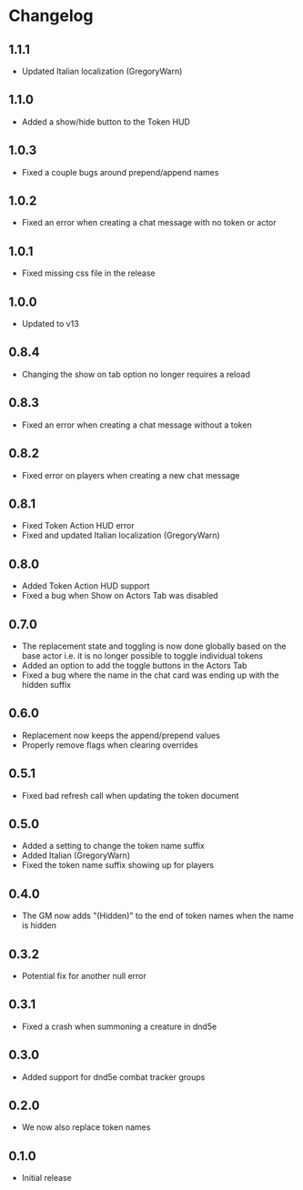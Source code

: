 # Changelog

## 1.1.1

* Updated Italian localization (GregoryWarn)

## 1.1.0

* Added a show/hide button to the Token HUD

## 1.0.3

* Fixed a couple bugs around prepend/append names

## 1.0.2

* Fixed an error when creating a chat message with no token or actor

## 1.0.1

* Fixed missing css file in the release

## 1.0.0

* Updated to v13

## 0.8.4

* Changing the show on tab option no longer requires a reload

## 0.8.3

* Fixed an error when creating a chat message without a token

## 0.8.2

* Fixed error on players when creating a new chat message

## 0.8.1

* Fixed Token Action HUD error
* Fixed and updated Italian localization (GregoryWarn)

## 0.8.0

* Added Token Action HUD support
* Fixed a bug when Show on Actors Tab was disabled

## 0.7.0

* The replacement state and toggling is now done globally based on the base actor i.e. it is no longer possible to toggle individual tokens
* Added an option to add the toggle buttons in the Actors Tab
* Fixed a bug where the name in the chat card was ending up with the hidden suffix

## 0.6.0

* Replacement now keeps the append/prepend values
* Properly remove flags when clearing overrides

## 0.5.1

* Fixed bad refresh call when updating the token document

## 0.5.0

* Added a setting to change the token name suffix
* Added Italian (GregoryWarn)
* Fixed the token name suffix showing up for players

## 0.4.0

* The GM now adds "(Hidden)" to the end of token names when the name is hidden

## 0.3.2

* Potential fix for another null error

## 0.3.1

* Fixed a crash when summoning a creature in dnd5e

## 0.3.0

* Added support for dnd5e combat tracker groups

## 0.2.0

* We now also replace token names

## 0.1.0

* Initial release
